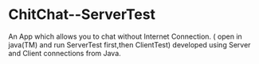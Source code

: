 # ChitChat--ServerTest
An App which allows you to chat without Internet Connection. ( open in java(TM) and run ServerTest first,then ClientTest) developed using Server and Client connections from Java.
